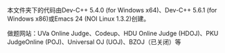 本文件夹下的代码由Dev-C++ 5.4.0 (for Windows x64)、Dev-C++ 5.6.1 (for Windows x86)或Emacs 24 (NOI Linux 1.3.2)创建。

做题网站：UVa Online Judge、Codeup、HDU Online Judge (HDOJ)、PKU JudgeOnline (POJ)、Universal OJ (UOJ)、BZOJ（已关闭）等

